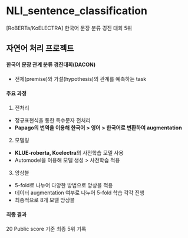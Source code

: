 # NLI_sentence_classification
[RoBERTa/KoELECTRA] 한국어 문장 분류 경진 대회 5위

## 자연어 처리 프로젝트
#### 한국어 문장 관계 분류 경진대회(DACON)
- 전제(premise)와 가설(hypothesis)의 관계를 예측하는 task

#### 주요 과정
1. 전처리  
  - 정규표현식을 통한 특수문자 전처리  
  - **Papago의 번역을 이용해 한국어 > 영어 > 한국어로 변환하여 augmentation**
2. 모델링
  - **KLUE-roberta, Koelectra**의 사전학습 모델 사용
  - Automodel을 이용해 모델 생성 > 사전학습 적용
3. 앙상블
  - 5-fold로 나누어 다양한 방법으로 앙상블 적용
  - 데이터 augmentation 여부로 나누어 5-fold 학습 각각 진행
  - 최종적으로 8개 모델 앙상블

#### 최종 결과
20
Public score 기준 최종 5위 기록

